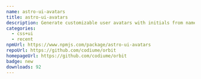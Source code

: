 ```yaml
---
name: astro-ui-avatars
title: astro-ui-avatars
description: Generate customizable user avatars with initials from names
categories:
  - css+ui
  - recent
npmUrl: https://www.npmjs.com/package/astro-ui-avatars
repoUrl: https://github.com/codiume/orbit
homepageUrl: https://github.com/codiume/orbit
badge: new
downloads: 92
---
```

